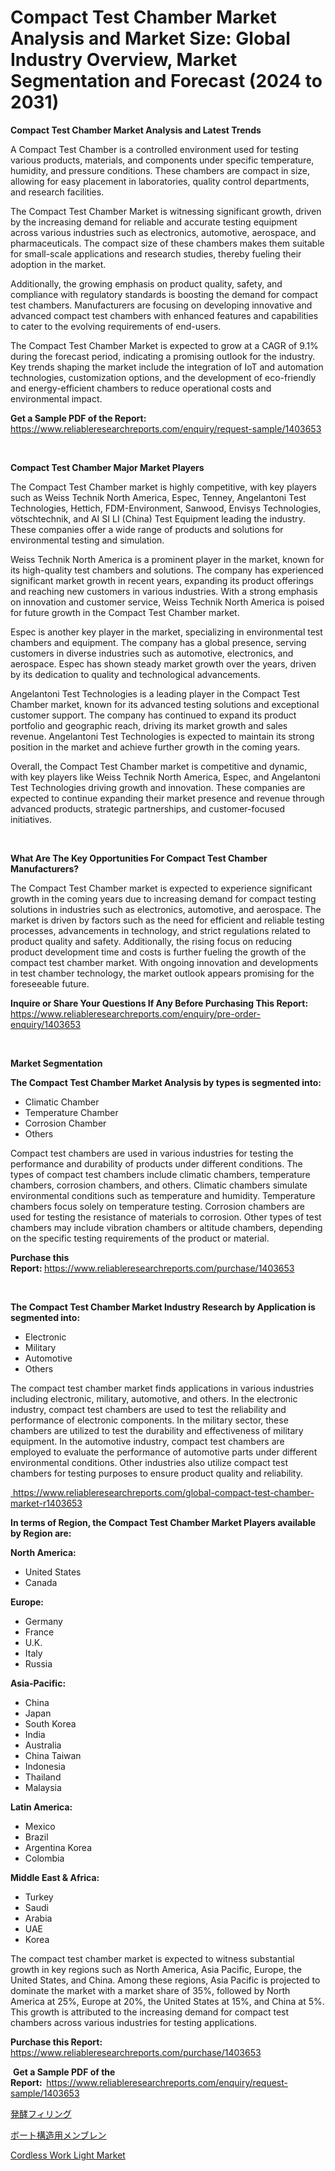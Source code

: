 <p><h1>Compact Test Chamber Market Analysis and Market Size: Global Industry Overview, Market Segmentation and Forecast (2024 to 2031)</h1></p><p><strong>Compact Test Chamber Market Analysis and Latest Trends</strong></p>
<p><p>A Compact Test Chamber is a controlled environment used for testing various products, materials, and components under specific temperature, humidity, and pressure conditions. These chambers are compact in size, allowing for easy placement in laboratories, quality control departments, and research facilities.</p><p>The Compact Test Chamber Market is witnessing significant growth, driven by the increasing demand for reliable and accurate testing equipment across various industries such as electronics, automotive, aerospace, and pharmaceuticals. The compact size of these chambers makes them suitable for small-scale applications and research studies, thereby fueling their adoption in the market.</p><p>Additionally, the growing emphasis on product quality, safety, and compliance with regulatory standards is boosting the demand for compact test chambers. Manufacturers are focusing on developing innovative and advanced compact test chambers with enhanced features and capabilities to cater to the evolving requirements of end-users.</p><p>The Compact Test Chamber Market is expected to grow at a CAGR of 9.1% during the forecast period, indicating a promising outlook for the industry. Key trends shaping the market include the integration of IoT and automation technologies, customization options, and the development of eco-friendly and energy-efficient chambers to reduce operational costs and environmental impact.</p></p>
<p><strong>Get a Sample PDF of the Report:&nbsp;</strong> <a href="https://www.reliableresearchreports.com/enquiry/request-sample/1403653">https://www.reliableresearchreports.com/enquiry/request-sample/1403653</a></p>
<p>&nbsp;</p>
<p><strong>Compact Test Chamber Major Market Players</strong></p>
<p><p>The Compact Test Chamber market is highly competitive, with key players such as Weiss Technik North America, Espec, Tenney, Angelantoni Test Technologies, Hettich, FDM-Environment, Sanwood, Envisys Technologies, vötschtechnik, and AI SI LI (China) Test Equipment leading the industry. These companies offer a wide range of products and solutions for environmental testing and simulation.</p><p>Weiss Technik North America is a prominent player in the market, known for its high-quality test chambers and solutions. The company has experienced significant market growth in recent years, expanding its product offerings and reaching new customers in various industries. With a strong emphasis on innovation and customer service, Weiss Technik North America is poised for future growth in the Compact Test Chamber market.</p><p>Espec is another key player in the market, specializing in environmental test chambers and equipment. The company has a global presence, serving customers in diverse industries such as automotive, electronics, and aerospace. Espec has shown steady market growth over the years, driven by its dedication to quality and technological advancements.</p><p>Angelantoni Test Technologies is a leading player in the Compact Test Chamber market, known for its advanced testing solutions and exceptional customer support. The company has continued to expand its product portfolio and geographic reach, driving its market growth and sales revenue. Angelantoni Test Technologies is expected to maintain its strong position in the market and achieve further growth in the coming years.</p><p>Overall, the Compact Test Chamber market is competitive and dynamic, with key players like Weiss Technik North America, Espec, and Angelantoni Test Technologies driving growth and innovation. These companies are expected to continue expanding their market presence and revenue through advanced products, strategic partnerships, and customer-focused initiatives.</p></p>
<p>&nbsp;</p>
<p><strong>What Are The Key Opportunities For Compact Test Chamber Manufacturers?</strong></p>
<p><p>The Compact Test Chamber market is expected to experience significant growth in the coming years due to increasing demand for compact testing solutions in industries such as electronics, automotive, and aerospace. The market is driven by factors such as the need for efficient and reliable testing processes, advancements in technology, and strict regulations related to product quality and safety. Additionally, the rising focus on reducing product development time and costs is further fueling the growth of the compact test chamber market. With ongoing innovation and developments in test chamber technology, the market outlook appears promising for the foreseeable future.</p></p>
<p><strong>Inquire or Share Your Questions If Any Before Purchasing This Report:</strong> <a href="https://www.reliableresearchreports.com/enquiry/pre-order-enquiry/1403653">https://www.reliableresearchreports.com/enquiry/pre-order-enquiry/1403653</a></p>
<p>&nbsp;</p>
<p><strong>Market Segmentation</strong></p>
<p><strong>The Compact Test Chamber Market Analysis by types is segmented into:</strong></p>
<p><ul><li>Climatic Chamber</li><li>Temperature Chamber</li><li>Corrosion Chamber</li><li>Others</li></ul></p>
<p><p>Compact test chambers are used in various industries for testing the performance and durability of products under different conditions. The types of compact test chambers include climatic chambers, temperature chambers, corrosion chambers, and others. Climatic chambers simulate environmental conditions such as temperature and humidity. Temperature chambers focus solely on temperature testing. Corrosion chambers are used for testing the resistance of materials to corrosion. Other types of test chambers may include vibration chambers or altitude chambers, depending on the specific testing requirements of the product or material.</p></p>
<p><strong>Purchase this Report:&nbsp;</strong><a href="https://www.reliableresearchreports.com/purchase/1403653">https://www.reliableresearchreports.com/purchase/1403653</a></p>
<p>&nbsp;</p>
<p><strong>The Compact Test Chamber Market Industry Research by Application is segmented into:</strong></p>
<p><ul><li>Electronic</li><li>Military</li><li>Automotive</li><li>Others</li></ul></p>
<p><p>The compact test chamber market finds applications in various industries including electronic, military, automotive, and others. In the electronic industry, compact test chambers are used to test the reliability and performance of electronic components. In the military sector, these chambers are utilized to test the durability and effectiveness of military equipment. In the automotive industry, compact test chambers are employed to evaluate the performance of automotive parts under different environmental conditions. Other industries also utilize compact test chambers for testing purposes to ensure product quality and reliability.</p></p>
<p><a href="https://www.reliableresearchreports.com/global-compact-test-chamber-market-r1403653">&nbsp;https://www.reliableresearchreports.com/global-compact-test-chamber-market-r1403653</a></p>
<p><strong>In terms of Region, the Compact Test Chamber Market Players available by Region are:</strong></p>
<p>
    <p> <strong> North America: </strong>
        <ul>
            <li>United States</li>
            <li>Canada</li>
        </ul>
        </p> 
    <p> <strong> Europe: </strong>
        <ul>
            <li>Germany</li>
            <li>France</li>
            <li>U.K.</li>
            <li>Italy</li>
            <li>Russia</li>
        </ul>
        </p> 
    <p> <strong> Asia-Pacific: </strong>
        <ul>
            <li>China</li>
            <li>Japan</li>
            <li>South Korea</li>
            <li>India</li>
            <li>Australia</li>
            <li>China Taiwan</li>
            <li>Indonesia</li>
            <li>Thailand</li>
            <li>Malaysia</li>
        </ul>
        </p> 
    <p> <strong> Latin America: </strong>
        <ul>
            <li>Mexico</li>
            <li>Brazil</li>
            <li>Argentina Korea</li>
            <li>Colombia</li>
        </ul>
        </p> 
    <p> <strong> Middle East & Africa: </strong>
        <ul>
            <li>Turkey</li>
            <li>Saudi</li>
            <li>Arabia</li>
            <li>UAE</li>
            <li>Korea</li>
        </ul>
    </p>
    </p>
<p><p>The compact test chamber market is expected to witness substantial growth in key regions such as North America, Asia Pacific, Europe, the United States, and China. Among these regions, Asia Pacific is projected to dominate the market with a market share of 35%, followed by North America at 25%, Europe at 20%, the United States at 15%, and China at 5%. This growth is attributed to the increasing demand for compact test chambers across various industries for testing applications.</p></p>
<p><strong>Purchase this Report: </strong><a href="https://www.reliableresearchreports.com/purchase/1403653">https://www.reliableresearchreports.com/purchase/1403653</a></p>
<p>&nbsp;<strong>Get a Sample PDF of the Report:&nbsp;&nbsp;</strong><a href="https://www.reliableresearchreports.com/enquiry/request-sample/1403653">https://www.reliableresearchreports.com/enquiry/request-sample/1403653</a></p>
<p><strong></strong></p>
<p><p><a href="https://github.com/MosesSpinka1914/Market-Research-Report-List-2/blob/main/7844199114401.md">発酵フィリング</a></p><p><a href="https://github.com/bevdtkn4419963/Market-Research-Report-List-2/blob/main/6209936114400.md">ボート構造用メンブレン</a></p><p><a href="https://github.com/JeanneSawayn2023/Market-Research-Report-List-1/blob/main/cordless-work-light-market.md">Cordless Work Light Market</a></p></p>
